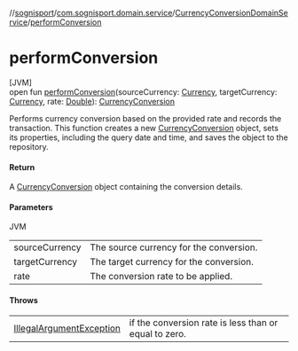 //[sognisport](../../../index.md)/[com.sognisport.domain.service](../index.md)/[CurrencyConversionDomainService](index.md)/[performConversion](perform-conversion.md)

# performConversion

[JVM]\
open fun [performConversion](perform-conversion.md)(sourceCurrency: [Currency](../../com.sognisport.domain.model/-currency/index.md), targetCurrency: [Currency](../../com.sognisport.domain.model/-currency/index.md), rate: [Double](https://kotlinlang.org/api/latest/jvm/stdlib/kotlin/-double/index.html)): [CurrencyConversion](../../com.sognisport.domain.model/-currency-conversion/index.md)

Performs currency conversion based on the provided rate and records the transaction. This function creates a new [CurrencyConversion](../../com.sognisport.domain.model/-currency-conversion/index.md) object, sets its properties, including the query date and time, and saves the object to the repository.

#### Return

A [CurrencyConversion](../../com.sognisport.domain.model/-currency-conversion/index.md) object containing the conversion details.

#### Parameters

JVM

| | |
|---|---|
| sourceCurrency | The source currency for the conversion. |
| targetCurrency | The target currency for the conversion. |
| rate | The conversion rate to be applied. |

#### Throws

| | |
|---|---|
| [IllegalArgumentException](https://docs.oracle.com/javase/8/docs/api/java/lang/IllegalArgumentException.html) | if the conversion rate is less than or equal to zero. |
